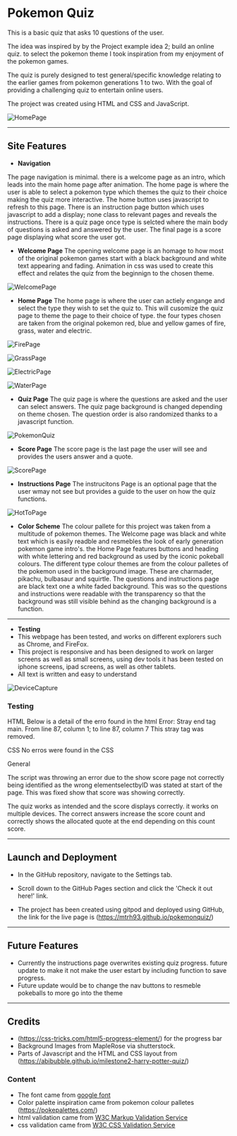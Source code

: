 # Pokemon Quiz

This is a basic quiz that asks 10 questions of the user.

The idea was inspired by by the Project example idea 2; build an online quiz. to select the pokemon theme I took inspiration from my enjoyment of the pokemon games. 

The quiz is purely designed to test general/specific knowledge relating to the earlier games from pokemon generations 1 to two. With the goal of providing a challenging quiz to entertain online users.

The project was created using HTML and CSS and JavaScript. 

![HomePage](assets/Images/HomePage.png)

---
## Site Features

* **Navigation**

The page navigation is minimal. there is a welcome page as an intro, which leads into the main home page after animation. 
The home page is where the user is able to select a pokemon type which themes the quiz to their choice making the quiz more interactive. The home button uses javascript to refresh to this page.
There is an instruction page button which uses javascript to add a display; none class to relevant pages and reveals the instructions.
There is a quiz page once type is selcted where the main body of questions is asked and answered by the user.
The final page is a score page displaying what score the user got.


* **Welcome Page**
The opening welcome page is an homage to how most of the original pokemon games start with a black background and white text appearing and fading.
Animation in css was used to create this effect and relates the quiz from the beginnign to the chosen theme.

 ![WelcomePage](assets/Images/WelcomePage.png)

* **Home Page**
The home page is where the user can actiely engange and select the type they wish to set the quiz to. This will cusomize the quiz page to theme the page to their choice of type.
the four types chosen are taken from the original pokemon red, blue and yellow games of fire, grass, water and electric.

![FirePage](assets/Images/FirePage.png)

![GrassPage](assets/Images/GrassPage.png)

![ElectricPage](assets/Images/ElectricPage.png)

![WaterPage](assets/Images/WaterPage.png)

* **Quiz Page**
The quiz page is where the questions are asked and the user can select answers. The quiz page background is changed depending on theme chosen.
The question order is also randomized thanks to a javascript function.

![PokemonQuiz](assets/Images/HomePage.png)

* **Score Page**
The score page is the last page the user will see and provides the users answer and a quote.

![ScorePage](assets/Images/ScorePage.png)

* **Instructions Page**
The instrucitons Page is an optional page that the user wmay not see but provides a guide to the user on how the quiz functions.

![HotToPage](assets/Images/HotToPage.png)

* **Color Scheme**
The colour pallete for this project was taken from a multitude of pokemon themes.
The Welcome page was black and white text which is easily readble and resmebles the look of early generation pokemon game intro's.
the Home Page features buttons and heading with white lettering and red background as used by the iconic pokeball colours.
The different type colour themes are from the colour palletes of the pokemon used in the background image. These are charmader, pikachu, bulbasaur and squirtle.
The questions and instructions page are black text one a white faded background. This was so the questions and instructions were readable with the transparency so that the background was still visible behind as the changing background is a function.


---
* **Testing**
* This webpage has been tested, and works on different explorers such as Chrome, and FireFox.
* This project is responsive and has been designed to work on larger screens as well as small screens, using dev tools it has been tested on iphone screens, ipad screens, as well as other tablets. 
* All text is written and easy to understand

![DeviceCapture](assets/Images/DeviceCapture.png)

### Testing
HTML
Below is a detail of the erro found in the html
Error: Stray end tag main.
From line 87, column 1; to line 87, column 7
This stray tag was removed.

CSS
No erros were found in the CSS

General

The script was throwing an error due to the show score page not correctly being identified as the wrong elementselectbyID was stated at start of the page. This was fixed show that score was showing correctly.

The quiz works as intended and the score displays correctly. it works on multiple devices. The correct answers increase the score count and correctly shows the allocated quote at the end depending on this count score.

---
## Launch and Deployment
* In the GitHub repository, navigate to the Settings tab.  
* Scroll down to the GitHub Pages section and click the 'Check it out here!' link.  

* The project has been created using gitpod and deployed using GitHub, the link for the live page is (https://mtrh93.github.io/pokemonquiz/)

---

## Future Features

* Currently the instructions page overwrites existing quiz progress. future update to make it not make the user estart by including function to save progress.
* Future update would be to change the nav buttons to resmeble pokeballs to more go into the theme
---

## Credits
* (https://css-tricks.com/html5-progress-element/) for the progress bar
* Background Images from MapleRose via shutterstock.
* Parts of Javascript and the HTML and CSS layout from (https://abibubble.github.io/milestone2-harry-potter-quiz/)


### Content
* The font came from [google font](https://fonts.google.com/)
* Color palette inspiration came from pokemon colour palletes (https://pokepalettes.com/)
* html validation came from [W3C Markup Validation Service](https://validator.w3.org/#validate_by_input)
* css validation came from [W3C CSS Validation Service](https://jigsaw.w3.org/css-validator/)